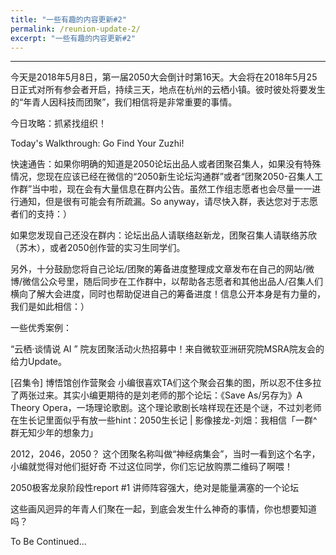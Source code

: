 ```yaml
---
title: "一些有趣的内容更新#2"
permalink: /reunion-update-2/
excerpt: "一些有趣的内容更新#2"
---
```


---



今天是2018年5月8日，第一届2050大会倒计时第16天。大会将在2018年5月25日正式对所有参会者开启，持续三天，地点在杭州的云栖小镇。彼时彼处将要发生的“年青人因科技而团聚”，我们相信将是非常重要的事情。



今日攻略：抓紧找组织！

Today's Walkthrough: Go Find Your Zuzhi!



快速通告：如果你明确的知道是2050论坛出品人或者团聚召集人，如果没有特殊情况，您现在应该已经在微信的“2050新生论坛沟通群”或者“团聚2050-召集人工作群”当中啦，现在会有大量信息在群内公告。虽然工作组志愿者也会尽量一一进行通知，但是很有可能会有所疏漏。So anyway，请尽快入群，表达您对于志愿者们的支持：）



如果您发现自己还没在群内：论坛出品人请联络赵新龙，团聚召集人请联络苏欣（苏木），或者2050创作营的实习生同学们。



另外，十分鼓励您将自己论坛/团聚的筹备进度整理成文章发布在自己的网站/微博/微信公众号里，随后同步在工作群中，以帮助各志愿者和其他出品人/召集人们横向了解大会进度，同时也帮助促进自己的筹备进度！信息公开本身是有力量的，我们是如此相信：）



一些优秀案例：







“云栖·谈情说 AI ” 院友团聚活动火热招募中！来自微软亚洲研究院MSRA院友会的给力Update。









[召集令] 博悟馆创作营聚会 小编很喜欢TA们这个聚会召集的图，所以忍不住多拉了两张过来。其实小编更期待的是刘老师的那个论坛：《Save As/另存为》A Theory Opera，一场理论歌剧。这个理论歌剧长啥样现在还是个谜，不过刘老师在生长记里面似乎有放一些hint：2050生长记 | 影像接龙-刘畑：我相信「一群^群无知少年的想象力」 





2012，2046，2050？ 这个团聚名称叫做“神经病集会”，当时一看到这个名字，小编就觉得对他们挺好奇 不过这位同学，你们忘记放购票二维码了啊喂！





2050极客龙泉阶段性report #1 讲师阵容强大，绝对是能量满塞的一个论坛



这些画风迥异的年青人们聚在一起，到底会发生什么神奇的事情，你也想要知道吗？







To Be Continued...